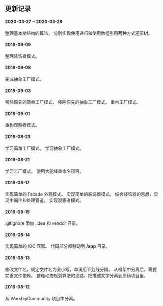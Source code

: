 ## 更新记录

#### 2020-03-27 ~ 2020-03-29

整理基本树结构的算法。
分别实现使用递归和使用数组引用两种方式还原树。

#### 2019-09-09

整理装饰者模式。

#### 2019-09-08

完成抽象工厂模式。

#### 2019-09-03

移除原先的简单工厂模式。
移除原先的抽象工厂模式。
重构工厂模式。

#### 2019-09-01

重构观察者模式。

#### 2019-08-23

学习简单工厂模式。
学习抽象工厂模式。

#### 2019-08-21

学习工厂模式。
使用大驼峰重命名项目。

#### 2019-08-17

实现简单的 Facade 外观模式。
实现简单的装饰器模式。
结合装饰器的思想，实现中间件和处理管道。
实现观察者模式。

#### 2019-08-15 

.gitignore 添加 .idea 和 vendor 目录。

#### 2019-08-14

实现简单的 IOC 容器。
代码部分都移动到 **/app** 目录。

#### 2019-08-13

修改文件名，规定文件名为全小写，单词用下划线分隔。
从框架中分离后，需要完善文件依赖。
整理动态规划算法的思路。把描述文字分离到原稿项目里。

#### 2019-08-12

从 WarshipCommunity 项目中分离。
